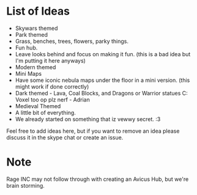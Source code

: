 List of Ideas
=========
* Skywars themed
* Park themed
 * Grass, benches, trees, flowers, parky things.
* Fun hub.
 * Leave looks behind and focus on making it fun. (this is a bad idea but I'm putting it here anyways)
* Modern themed
* Mini Maps
 * Have some iconic nebula maps under the floor in a mini version. (this might work if done correctly)
* Dark themed - Lava, Coal Blocks, and Dragons or Warrior statues C: Voxel too op plz nerf - Adrian 
* Medieval Themed
* A little bit of everything.
* We already started on something that iz vewwy secret. :3


Feel free to add ideas here, but if you want to remove an idea please discuss it in the skype chat or create an issue.

Note
=========
Rage INC may not follow through with creating an Avicus Hub, but we're brain storming.
